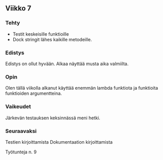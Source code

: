## Viikko 7

### Tehty
- Testit keskeisille funktioille
- Dock stringit lähes kaikille metodeille.


### Edistys
Edistys on ollut hyvään. Alkaa näyttää musta aika valmiilta.

### Opin
Olen tällä viikolla alkanut käyttää enemmän lambda funktiota ja funktioita funktioiden argumentteina.

### Vaikeudet
Järkevän testauksen keksinnässä meni hetki. 

### Seuraavaksi
Testien kirjoittamista
Dokumentaation kirjoittamista


Työtunteja n. 9